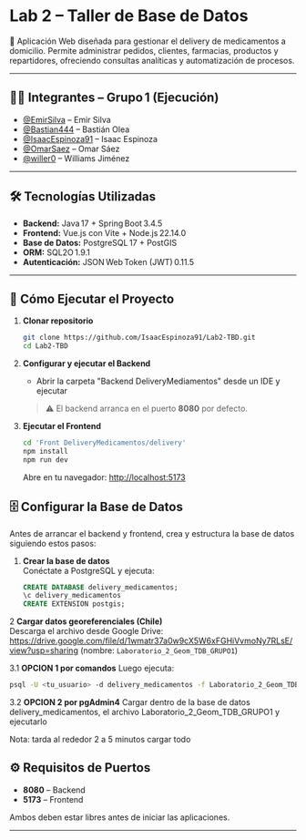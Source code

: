 
# Lab 2 – Taller de Base de Datos

📌 Aplicación Web diseñada para gestionar el delivery de medicamentos a domicilio. Permite administrar pedidos, clientes, farmacias, productos y repartidores, ofreciendo consultas analíticas y automatización de procesos.

---

## 👨‍💻 Integrantes – Grupo 1 (Ejecución)

- [@EmirSilva](https://github.com/EmirSilva) – Emir Silva  
- [@Bastian444](https://github.com/Bastian444) – Bastián Olea  
- [@IsaacEspinoza91](https://github.com/IsaacEspinoza91) – Isaac Espinoza  
- [@OmarSaez](https://github.com/OmarSaez) – Omar Sáez  
- [@willer0](https://github.com/willer0) – Williams Jiménez  

---

## 🛠️ Tecnologías Utilizadas

- **Backend:** Java 17 + Spring Boot 3.4.5  
- **Frontend:** Vue.js con Vite + Node.js 22.14.0  
- **Base de Datos:** PostgreSQL 17 + PostGIS  
- **ORM:** SQL2O 1.9.1  
- **Autenticación:** JSON Web Token (JWT) 0.11.5  

---

## 🚀 Cómo Ejecutar el Proyecto

1. **Clonar repositorio**  
   ```bash
   git clone https://github.com/IsaacEspinoza91/Lab2-TBD.git
   cd Lab2-TBD
   ```

2. **Configurar y ejecutar el Backend**  
   - Abrir la carpeta "Backend DeliveryMediamentos" desde un IDE y ejecutar 
   > ⚠️ El backend arranca en el puerto **8080** por defecto.

3. **Ejecutar el Frontend**  
   ```bash
   cd 'Front DeliveryMedicamentos/delivery'
   npm install
   npm run dev
   ```  
   Abre en tu navegador: [http://localhost:5173](http://localhost:5173)


## 🗄️ Configurar la Base de Datos

Antes de arrancar el backend y frontend, crea y estructura la base de datos siguiendo estos pasos:

1. **Crear la base de datos**  
   Conéctate a PostgreSQL y ejecuta:
   ```sql
   CREATE DATABASE delivery_medicamentos;
   \c delivery_medicamentos
   CREATE EXTENSION postgis;
   ```

2 **Cargar datos georeferenciales (Chile)**  
   Descarga el archivo desde Google Drive:  
   https://drive.google.com/file/d/1wmatr37a0w9cX5W6xFGHiVvmoNy7RLsE/view?usp=sharing
   (nombre: `Laboratorio_2_Geom_TDB_GRUPO1`)  
   
3.1 **OPCION 1 por comandos**
   Luego ejecuta:
   ```bash
   psql -U <tu_usuario> -d delivery_medicamentos -f Laboratorio_2_Geom_TDB_GRUPO1.sql
   ```

3.2 **OPCION 2 por pgAdmin4**
   Cargar dentro de la base de datos delivery_medicamentos, el archivo Laboratorio_2_Geom_TDB_GRUPO1 y ejecutarlo

   Nota: tarda al rededor 2 a 5 minutos cargar todo


## ⚙️ Requisitos de Puertos

- **8080** – Backend  
- **5173** – Frontend  

Ambos deben estar libres antes de iniciar las aplicaciones.

---
